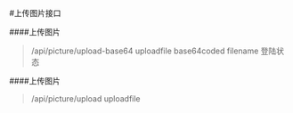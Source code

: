 #上传图片接口

####上传图片
>/api/picture/upload-base64
>uploadfile base64coded 
>filename
>登陆状态

####上传图片
>/api/picture/upload
>uploadfile

